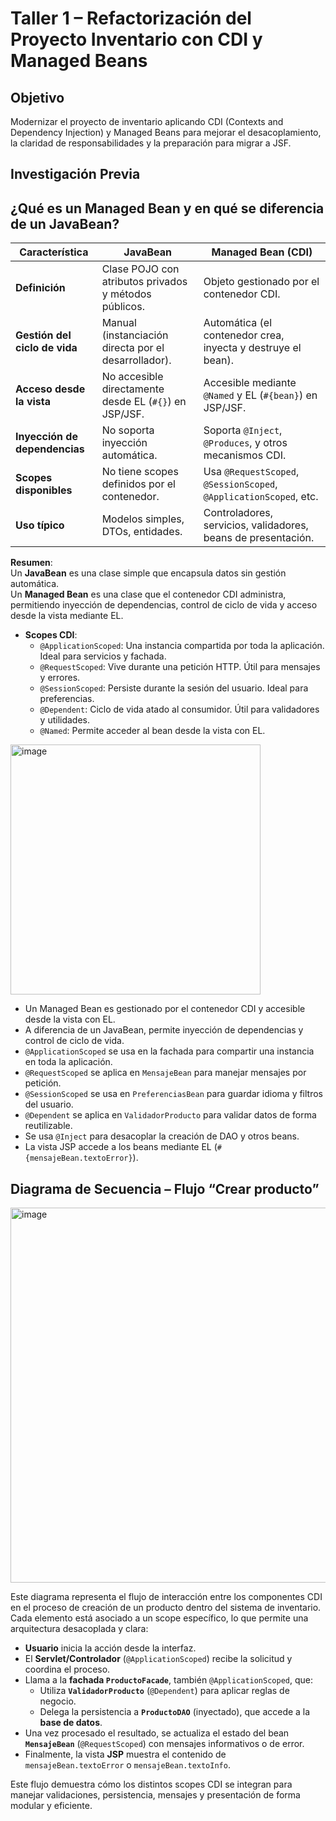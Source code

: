 # Taller 1 – Refactorización del Proyecto Inventario con CDI y Managed Beans

## Objetivo
Modernizar el proyecto de inventario aplicando CDI (Contexts and Dependency Injection) y Managed Beans para mejorar el desacoplamiento, la claridad de responsabilidades y la preparación para migrar a JSF.

## Investigación Previa

## ¿Qué es un Managed Bean y en qué se diferencia de un JavaBean?

| Característica               | JavaBean                                                  | Managed Bean (CDI)                                              |
|-----------------------------|------------------------------------------------------------|------------------------------------------------------------------|
| **Definición**              | Clase POJO con atributos privados y métodos públicos.      | Objeto gestionado por el contenedor CDI.                        |
| **Gestión del ciclo de vida** | Manual (instanciación directa por el desarrollador).       | Automática (el contenedor crea, inyecta y destruye el bean).    |
| **Acceso desde la vista**   | No accesible directamente desde EL (`#{}`) en JSP/JSF.     | Accesible mediante `@Named` y EL (`#{bean}`) en JSP/JSF.        |
| **Inyección de dependencias** | No soporta inyección automática.                          | Soporta `@Inject`, `@Produces`, y otros mecanismos CDI.         |
| **Scopes disponibles**      | No tiene scopes definidos por el contenedor.               | Usa `@RequestScoped`, `@SessionScoped`, `@ApplicationScoped`, etc. |
| **Uso típico**              | Modelos simples, DTOs, entidades.                          | Controladores, servicios, validadores, beans de presentación.   |

**Resumen**:  
Un **JavaBean** es una clase simple que encapsula datos sin gestión automática.  
Un **Managed Bean** es una clase que el contenedor CDI administra, permitiendo inyección de dependencias, control de ciclo de vida y acceso desde la vista mediante EL.

- **Scopes CDI**:
  - `@ApplicationScoped`: Una instancia compartida por toda la aplicación. Ideal para servicios y fachada.
  - `@RequestScoped`: Vive durante una petición HTTP. Útil para mensajes y errores.
  - `@SessionScoped`: Persiste durante la sesión del usuario. Ideal para preferencias.
  - `@Dependent`: Ciclo de vida atado al consumidor. Útil para validadores y utilidades.
  - `@Named`: Permite acceder al bean desde la vista con EL.
    

 <img width="400" height="400" alt="image" src="https://github.com/user-attachments/assets/974bf139-6027-4f0a-baad-2d58f4905f50" /> 

 - Un Managed Bean es gestionado por el contenedor CDI y accesible desde la vista con EL.
- A diferencia de un JavaBean, permite inyección de dependencias y control de ciclo de vida.
- `@ApplicationScoped` se usa en la fachada para compartir una instancia en toda la aplicación.
- `@RequestScoped` se aplica en `MensajeBean` para manejar mensajes por petición.
- `@SessionScoped` se usa en `PreferenciasBean` para guardar idioma y filtros del usuario.
- `@Dependent` se aplica en `ValidadorProducto` para validar datos de forma reutilizable.
- Se usa `@Inject` para desacoplar la creación de DAO y otros beans.
- La vista JSP accede a los beans mediante EL (`#{mensajeBean.textoError}`).


##  Diagrama de Secuencia – Flujo “Crear producto”

<img width="600" height="600" alt="image" src="https://github.com/user-attachments/assets/0e56fd94-458d-489a-9a4e-17f2ffdbf891" />


Este diagrama representa el flujo de interacción entre los componentes CDI en el proceso de creación de un producto dentro del sistema de inventario. Cada elemento está asociado a un scope específico, lo que permite una arquitectura desacoplada y clara:

- **Usuario** inicia la acción desde la interfaz.
- El **Servlet/Controlador** (`@ApplicationScoped`) recibe la solicitud y coordina el proceso.
- Llama a la **fachada `ProductoFacade`**, también `@ApplicationScoped`, que:
  - Utiliza **`ValidadorProducto`** (`@Dependent`) para aplicar reglas de negocio.
  - Delega la persistencia a **`ProductoDAO`** (inyectado), que accede a la **base de datos**.
- Una vez procesado el resultado, se actualiza el estado del bean **`MensajeBean`** (`@RequestScoped`) con mensajes informativos o de error.
- Finalmente, la vista **JSP** muestra el contenido de `mensajeBean.textoError` o `mensajeBean.textoInfo`.

Este flujo demuestra cómo los distintos scopes CDI se integran para manejar validaciones, persistencia, mensajes y presentación de forma modular y eficiente.








 



